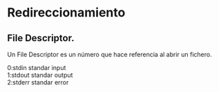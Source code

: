 # Redireccionamiento
## File Descriptor.
Un File Descriptor es un número que hace referencia al abrir un fichero.

0:stdin     standar input<br>
1:stdout    standar output<br>
2:stderr    standar error

